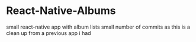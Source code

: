 # React-Native-Albums
small react-native app with album lists
small number of commits as this is a clean up from a previous app i had
